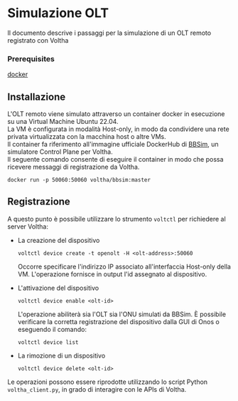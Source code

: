 # Simulazione OLT
Il documento descrive i passaggi per la simulazione di un OLT remoto registrato con Voltha

### Prerequisites
[docker](https://docs.docker.com/engine/install/ubuntu/)

## Installazione
L'OLT remoto viene simulato attraverso un container docker in esecuzione su una Virtual Machine Ubuntu 22.04. \
La VM è configurata in modalità Host-only, in modo da condividere una rete privata virtualizzata con la macchina host o altre VMs. \
Il container fa riferimento all'immagine ufficiale DockerHub di [BBSim](https://hub.docker.com/r/voltha/bbsim), un simulatore Control Plane per Voltha. \
Il seguente comando consente di eseguire il container in modo che possa ricevere messaggi di registrazione da Voltha.

```
docker run -p 50060:50060 voltha/bbsim:master
```
## Registrazione
A questo punto è possibile utilizzare lo strumento `voltctl` per richiedere al server Voltha:
- La creazione del dispositivo
  ```
  voltctl device create -t openolt -H <olt-address>:50060  
  ```
  Occorre specificare l'indirizzo IP associato all'interfaccia Host-only della VM. L'operazione fornisce in output l'id assegnato al dispositivo.

- L'attivazione del dispositivo
  ```
  voltctl device enable <olt-id>
  ```
  L'operazione abiliterà sia l'OLT sia l'ONU simulati da BBSim. È possibile verificare la corretta registrazione del dispositivo dalla GUI di Onos o eseguendo il comando:
  ```
  voltctl device list
  ```

- La rimozione di un dispositivo
  ```
  voltctl device delete <olt-id>
  ```
Le operazioni possono essere riprodotte utilizzando lo script Python `voltha_client.py`, in grado di interagire con le APIs di Voltha.
